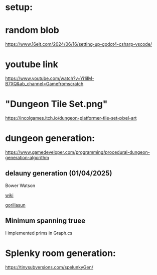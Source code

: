 # setup:

# random blob

https://www.16elt.com/2024/06/16/setting-up-godot4-csharp-vscode/

# youtube link

https://www.youtube.com/watch?v=Yi1iIM-B7XQ&ab_channel=Gamefromscratch


# "Dungeon Tile Set.png"

https://incolgames.itch.io/dungeon-platformer-tile-set-pixel-art


# dungeon generation:
https://www.gamedeveloper.com/programming/procedural-dungeon-generation-algorithm

## delauny generation (01/04/2025)
Bower Watson

[wiki](https://en.wikipedia.org/wiki/Bowyer%E2%80%93Watson_algorithm?ref=gorillasun.de
)

[gorillasun](https://www.gorillasun.de/blog/bowyer-watson-algorithm-for-delaunay-triangulation/#wikipedias-bowyer-watson-pseudocode-snippet)

## Minimum spanning truee

I implemented prims in Graph.cs




# Splenky room generation:

https://tinysubversions.com/spelunkyGen/
